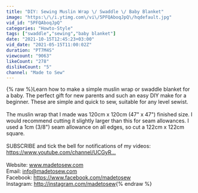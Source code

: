 ```yaml
---
title: "DIY: Sewing Muslin Wrap \/ Swaddle \/ Baby Blanket"
image: "https:\/\/i.ytimg.com\/vi\/5PFQAboqJpQ\/hqdefault.jpg"
vid_id: "5PFQAboqJpQ"
categories: "Howto-Style"
tags: ["swaddle","sewing","baby blanket"]
date: "2021-10-15T12:45:23+03:00"
vid_date: "2021-05-15T11:00:02Z"
duration: "PT7M4S"
viewcount: "9063"
likeCount: "278"
dislikeCount: "5"
channel: "Made to Sew"
---
```

{% raw %}Learn how to make a simple muslin wrap or swaddle blanket for a baby. The perfect gift for new parents and such an easy DIY make for a beginner. These are simple and quick to sew, suitable for any level sewist. <br /><br />The muslin wrap that I made was 120cm x 120cm (47&quot; x 47&quot;) finished size. I would recommend cutting it slightly larger than this for seam allowances. I used a 1cm (3/8&quot;) seam allowance on all edges, so cut a 122cm x 122cm square.<br /><br />SUBSCRIBE and tick the bell for notifications of my videos:<br /><a rel="nofollow" target="blank" href="https://www.youtube.com/channel/UCGyR...​">https://www.youtube.com/channel/UCGyR...​</a><br /><br />Website: www.madetosew.com<br />Email: info@madetosew.com<br />Facebook: <a rel="nofollow" target="blank" href="https://www.facebook.com/madetosew​">https://www.facebook.com/madetosew​</a><br />Instagram: <a rel="nofollow" target="blank" href="http://instagram.com/madetosew">http://instagram.com/madetosew</a>{% endraw %}

